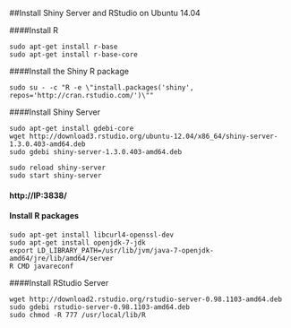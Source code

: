##Install Shiny Server and RStudio on Ubuntu 14.04

####Install R 
```
sudo apt-get install r-base
sudo apt-get install r-base-core
```
####Install the Shiny R package
```
sudo su - -c "R -e \"install.packages('shiny', repos='http://cran.rstudio.com/')\""
```
####Install Shiny Server
```
sudo apt-get install gdebi-core
wget http://download3.rstudio.org/ubuntu-12.04/x86_64/shiny-server-1.3.0.403-amd64.deb
sudo gdebi shiny-server-1.3.0.403-amd64.deb
```
```
sudo reload shiny-server
sudo start shiny-server
```

#### http://IP:3838/
#### Install R packages
```
sudo apt-get install libcurl4-openssl-dev 
sudo apt-get install openjdk-7-jdk
export LD_LIBRARY_PATH=/usr/lib/jvm/java-7-openjdk-amd64/jre/lib/amd64/server
R CMD javareconf 
```
####Install RStudio Server
```
wget http://download2.rstudio.org/rstudio-server-0.98.1103-amd64.deb
sudo gdebi rstudio-server-0.98.1103-amd64.deb
sudo chmod -R 777 /usr/local/lib/R
```

